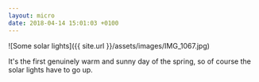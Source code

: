 ```yaml
---
layout: micro
date: 2018-04-14 15:01:03 +0100
---
```


![Some solar lights]({{ site.url }}/assets/images/IMG_1067.jpg)

It's the first genuinely warm and sunny day of the spring, so of course the solar lights have to go up.